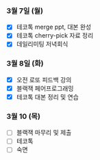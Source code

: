 ### 3월 7일 (월)
- [x] 테코톡 merge ppt, 대본 완성
- [x] 테코톡 cherry-pick 자료 정리
- [x] 데일리미팅 저녁회식

### 3월 8일 (화)
- [x] 오전 로또 피드백 강의
- [x] 블랙잭 페어프로그래밍
- [x] 테코톡 대본 정리 및 연습

### 3월 10 (목)
- [ ] 블랙잭 마무리 및 제출
- [ ] 테코톡
- [ ] 숙면
